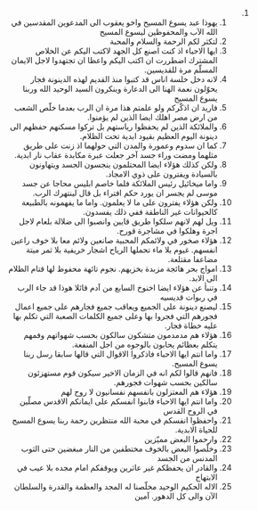 <ol dir="rtl">
  <li>
    <ol>
      <li>يهوذا عبد يسوع المسيح واخو يعقوب الى المدعوين المقدسين في الله الآب والمحفوظين ليسوع المسيح</li>
      <li>لتكثر لكم الرحمة والسلام والمحبة</li>
      <li>ايها الاحباء اذ كنت اصنع كل الجهد لاكتب اليكم عن الخلاص المشترك اضطررت ان اكتب اليكم واعظا ان تجتهدوا لاجل الايمان المسلّم مرة للقديسين.</li>
      <li>لانه دخل خلسة اناس قد كتبوا منذ القديم لهذه الدينونة فجار يحوّلون نعمة الهنا الى الدعارة وينكرون السيد الوحيد الله وربنا يسوع المسيح</li>
      <li>فاريد ان اذكّركم ولو علمتم هذا مرة ان الرب بعدما خلّص الشعب من ارض مصر اهلك ايضا الذين لم يؤمنوا.</li>
      <li>والملائكة الذين لم يحفظوا رياستهم بل تركوا مسكنهم حفظهم الى دينونة اليوم العظيم بقيود ابدية تحت الظلام.</li>
      <li>كما ان سدوم وعمورة والمدن التي حولهما اذ زنت على طريق مثلهما ومضت وراء جسد آخر جعلت عبرة مكابدة عقاب نار ابدية.</li>
      <li>ولكن كذلك هؤلاء ايضا المحتلمون ينجسون الجسد ويتهاونون بالسيادة ويفترون على ذوي الامجاد.</li>
      <li>واما ميخائيل رئيس الملائكة فلما خاصم ابليس محاجا عن جسد موسى لم يجسر ان يورد حكم افتراء بل قال لينتهرك الرب.</li>
      <li>ولكن هؤلاء يفترون على ما لا يعلمون. واما ما يفهمونه بالطبيعة كالحيوانات غير الناطقة ففي ذلك يفسدون.</li>
      <li>ويل لهم لانهم سلكوا طريق قايين وانصبوا الى ضلالة بلعام لاجل اجرة وهلكوا في مشاجرة قورح.</li>
      <li>هؤلاء صخور في ولائمكم المحبية صانعين ولائم معا بلا خوف راعين انفسهم. غيوم بلا ماء تحملها الرياح اشجار خريفية بلا ثمر ميتة مضاعفا مقتلعة.</li>
      <li>امواج بحر هائجة مزبدة بخزيهم. نجوم تائهة محفوظ لها قتام الظلام الى الابد.</li>
      <li>وتنبأ عن هؤلاء ايضا اخنوخ السابع من آدم قائلا هوذا قد جاء الرب في ربوات قديسيه</li>
      <li>ليصنع دينونة على الجميع ويعاقب جميع فجارهم على جميع اعمال فجورهم التي فجروا بها وعلى جميع الكلمات الصعبة التي تكلم بها عليه خطاة فجار.</li>
      <li>هؤلاء هم مدمدمون متشكون سالكون بحسب شهواتهم وفمهم يتكلم بعظائم يحابون بالوجوه من اجل المنفعة.</li>
      <li>واما انتم ايها الاحباء فاذكروا الاقوال التي قالها سابقا رسل ربنا يسوع المسيح.</li>
      <li>فانهم قالوا لكم انه في الزمان الاخير سيكون قوم مستهزئون سالكين بحسب شهوات فجورهم.</li>
      <li>هؤلاء هم المعتزلون بانفسهم نفسانيون لا روح لهم</li>
      <li>واما انتم ايها الاحباء فابنوا انفسكم على ايمانكم الاقدس مصلّين في الروح القدس</li>
      <li>واحفظوا انفسكم في محبة الله منتظرين رحمة ربنا يسوع المسيح للحياة الابدية.</li>
      <li>وارحموا البعض مميّزين</li>
      <li>وخلّصوا البعض بالخوف مختطفين من النار مبغضين حتى الثوب المدنس من الجسد</li>
      <li>والقادر ان يحفظكم غير عاثرين ويوقفكم امام مجده بلا عيب في الابتهاج</li>
      <li>الاله الحكيم الوحيد مخلّصنا له المجد والعظمة والقدرة والسلطان الآن والى كل الدهور. آمين</li>
    </ol>
  </li>
</ol>
